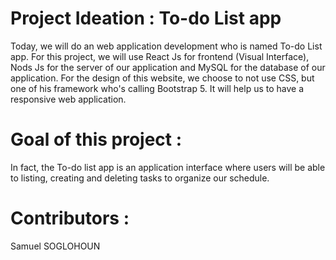 # Project Ideation : To-do List app
Today, we will do an web application development who is named To-do List app. For this project, we will use React Js for frontend (Visual Interface), Nods Js for the server of our application and MySQL for the database of our application. For the design of this website, we choose to not use CSS, but one of his framework who's calling Bootstrap 5. It will help us to have a responsive web application.

# Goal of this project :
In fact, the To-do list app is an application interface where users will be able to listing, creating and deleting tasks to organize our schedule.

# Contributors : 
Samuel SOGLOHOUN
